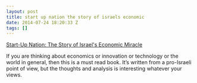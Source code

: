 ```yaml
---
layout: post
title: start up nation the story of israels economic
date: 2014-07-24 18:20:33 Z
tags: []
---
```

[Start-Up Nation: The Story of Israel's Economic Miracle](http://www.amazon.co.uk/Start-Up-Nation-Israels-Economic-Miracle/dp/1455502391/ref=sr\_1\_1)

If you are thinking about economics or innovation or technology or the world in general, then this is a must read book. It’s written from a pro-Israeli point of view, but the thoughts and analysis is interesting whatever your views.
